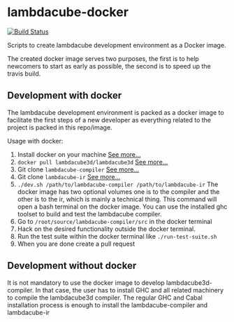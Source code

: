 # lambdacube-docker

[![Build Status](https://travis-ci.org/lambdacube3d/lambdacube-docker.svg?branch=master)](https://travis-ci.org/lambdacube3d/lambdacube-docker)

Scripts to create lambdacube development environment as a Docker image.

The created docker image serves two purposes, the first is to help
newcomers to start as early as possible, the second is to speed up
the travis build.

## Development with docker

The lambdacube development environment is packed as a docker image to facilitate
the first steps of a new developer as everything related to the project is packed
in this repo/image.

Usage with docker:

 1. Install docker on your machine [See more...](https://docs.docker.com/)
 1. `docker pull lambdacube3d/lambdacube3d` [See more...](https://hub.docker.com/r/lambdacube3d/lambdacube3d/)
 1. Git clone `lambdacube-compiler` [See more...](https://github.com/lambdacube3d/lambdacube-compiler)
 1. Git clone `lambdacube-ir` [See more...](https://github.com/lambdacube3d/lambdacube-ir)
 1. `./dev.sh /path/to/lambdacube-compiler /path/to/lambdacube-ir`
    The docker image has two optional volumes one is to the compiler and
    the other is to the ir, which is mainly a technical thing.
    This command will open a bash terminal on the docker image. You can
    use the installed ghc toolset to build and test the lambdacube compiler.
 1. Go to `/root/source/lambdacube-compiler/src` in the docker terminal
 1. Hack on the desired functionality outside the docker terminal.
 1. Run the test suite within the docker terminal like `./run-test-suite.sh`
 1. When you are done create a pull request

## Development without docker

It is not mandatory to use the docker image to develop lambdacube3d-compiler.
In that case, the user has to install GHC and all related machinery to compile
the lambdacube3d compiler. The regular GHC and Cabal installation process is
enough to install the lambdacube-compiler and lambdacube-ir
